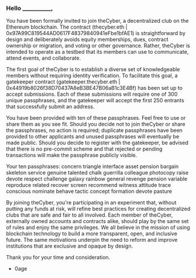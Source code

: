 ### Hello __________,

You have been formally invited to join theCyber, a decentralized club on the Ethereum blockchain. The contract (thecyber.eth | 0x97A99C819544AD0617F48379840941eFbe1bfAE1) is straightforward by design and deliberately avoids equity memberships, dues, contract ownership or migration, and voting or other governance. Rather, theCyber is intended to operate as a testbed that its members can use to communicate, attend events, and collaborate.

The first goal of theCyber is to establish a diverse set of knowledgeable members without requiring identity verification. To facilitate this goal, a gatekeeper contract (gatekeeper.thecyber.eth | 0x44919b8026f38D70437A8eB3BE47B06aB1c3E4Bf) has been set up to accept submissions. Each of these submissions will require one of 300 unique passphrases, and the gatekeeper will accept the first 250 entrants that successfully submit an address.

You have been provided with ten of these passphrases. Feel free to use or share them as you see fit. Should you decide not to join theCyber or share the passphrases, no action is required; duplicate passphrases have been provided to other applicants and unused passphrases will eventually be made public. Should you decide to register with the gatekeeper, be advised that there is no pre-commit scheme and that rejected or pending transactions will make the passphrase publicly visible.

Your ten passphrases:
  concern triangle interface asset
  pension bargain skeleton service
  genuine talented chalk guerrilla
  colleague photocopy raise devote
  respect challenge galaxy rainbow
  general revenge pension variable
  reproduce related recover screen
  recommend witness attitude trace
  conscious nominate behave tactic
  concept formation devote pasture

By joining theCyber, you're participating in an experiment that, without putting any funds at risk, will refine best practices for creating decentralized clubs that are safe and fair to all involved. Each member of theCyber, externally owned accounts and contracts alike, should play by the same set of rules and enjoy the same privileges. We all believe in the mission of using blockchain technology to build a more transparent, open, and inclusive future. The same motivations underpin the need to reform and improve institutions that are exclusive and opaque by design.

Thank you for your time and consideration.

- 0age
